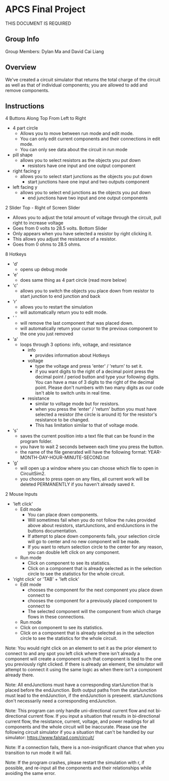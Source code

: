 # APCS Final Project
THIS DOCUMENT IS REQUIRED
## Group Info
Group Members: Dylan Ma and David Cai Liang
## Overview
We've created a circuit simulator that returns the total charge of the circuit as well as that of individual components; you are allowed to add and remove components.
## Instructions
4 Buttons Along Top From Left to Right
- 4 part circle
  - Allows you to move between run mode and edit mode.
  - You can only edit current components and their connections in edit mode.
  - You can only see data about the circuit in run mode
- pill shape
  - allows you to select resistors as the objects you put down
    - resistors have one input and one output component
- right facing y
  - allows you to select start junctions as the objects you put down
    - start junctions have one input and two outputs component
- left facing y
  - allows you to select end junctions as the objects you put down
    - end junctions have two input and one output components

2 Slider
Top - Right of Screen Slider
  - Allows you to adjust the total amount of voltage through the circuit, pull right to increase voltage
  - Goes from 0 volts to 28.5 volts.
Bottom Slider
  - Only appears when you have selected a resistor by right clicking it.
  - This allows you adjust the resistance of a resistor.
  - Goes from 0 ohms to 28.5 ohms.

8 Hotkeys
- 'd'
  - opens up debug mode
- 'e'
  - does same thing as 4 part circle (read more below)
- 'c'
  - allows you to switch the objects you place down from resistor to start junction to end junction and back
- 'r'
  - allows you to restart the simulation
  - will automatically return you to edit mode.
- ' '
  - will remove the last component that was placed down.
  - will automatically return your cursor to the previous component to the one you just removed
- 'a'
  - loops through 3 options: info, voltage, and resistance
    - info
      - provides information about Hotkeys
    - voltage
      - type the voltage and press 'enter' / 'return' to set it.
      - if you want digits to the right of a decimal point press the decimal point / period button and type your following digits. You can have a max of 3 digits to the right of the decimal point. Please don't numbers with two many digits as our code isn't able to switch units in real time.
    - resistance
      - similar to voltage mode but for resistors.
      - when you press the 'enter' / 'return' button you must have selected a resistor (the circle is around it) for the resistor's resistance to be changed.
      - This has limitation similar to that of voltage mode.
- 's'
  - saves the current position into a text file that can be found in the program folder.
  - you have to wait 2 seconds between each time you press the button.
  - the name of the file generated will have the following format: YEAR-MONTH-DAY-HOUR-MINUTE-SECOND.txt
- 'g'
  - will open up a window where you can choose which file to open in CircuitSim2.
  - you choose to press open on any files, all current work will be deleted PERMANENTLY if you haven't already saved it.

2 Mouse Inputs
- 'left click'
  - Edit mode
    - You can place down components.
    - Will sometimes fail when you do not follow the rules provided above about resistors, startJunctions, and endJunctions in the buttons documentation.
    - If attempt to place down components fails, your selection circle will go to center and no new component will be made.
    - If you want to return selection circle to the center for any reason, you can double left click on any component.
  - Run mode
    - Click on component to see its statistics.
    - Click on a component that is already selected as in the selection circle to see the statistics for the whole circuit.
- 'right click' or 'TAB' + 'left click'
  - Edit mode
    - chooses the component for the next component you place down connect to
    - chooses the component for a previously placed component to connect to
    - The selected component will the component from which charge flows in these connections.
  - Run mode
   - Click on component to see its statistics.
   - Click on a component that is already selected as in the selection circle to see the statistics for the whole circuit.

Note: You would right click on an element to set it as the prior element to connect to and any spot you left click where there isn't already a component will create a component such that component is tied to the one you previously right clicked. If there is already an element, the simulator will attempt to connect it using the same logic as when there isn't a component already there.

Note: All endJunctions must have a corresponding startJunction that is placed before the endJunction. Both output paths from the startJunction must lead to the endJunction, if the endJunction is preseent. startJunctions don't necessarily need a corresponding endJunction.

Note: This program can only handle uni-directional current flow and not bi-directional current flow. If you input a situation that results in bi-directional current flow, the resistance, current, voltage, and power readings for all components and the whole circuit will be inaccurate. Please use the following circuit simulator if you a situation that can't be handled by our simulator: https://www.falstad.com/circuit/

Note: If a connection fails, there is a non-insignificant chance that when you transition to run mode it will fail.

Note: If the program crashes, please restart the simulation with r, if possible, and re-input all the components and their relationships while avoiding the same error.

